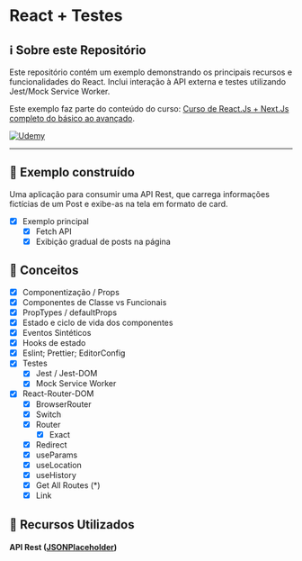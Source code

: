 # React + Testes

## ℹ Sobre este Repositório

Este repositório contém um exemplo demonstrando os principais recursos e funcionalidades do React. Inclui interação à API externa e testes utilizando Jest/Mock Service Worker.

Este exemplo faz parte do conteúdo do curso: [Curso de React.Js + Next.Js completo do básico ao avançado](https://www.udemy.com/course/docker-kubernetes-the-practical-guide/).

<a  href="https://www.udemy.com/course/docker-kubernetes-the-practical-guide/" title="Curso de React.Js + Next.Js completo do básico ao avançado">
<img alt="Udemy" src="https://img.shields.io/badge/Udemy-%23EA5252.svg?&style=flat-square&logo=Udemy&logoColor=white"/>
</a>

---

## 🎡 Exemplo construído

Uma aplicação para consumir uma API Rest, que carrega informações fictícias de um Post e exibe-as na tela em formato de card.

- [x] Exemplo principal
  - [x] Fetch API
  - [x] Exibição gradual de posts na página

## 📃 Conceitos

- [x] Componentização / Props
- [x] Componentes de Classe vs Funcionais
- [x] PropTypes / defaultProps
- [x] Estado e ciclo de vida dos componentes
- [x] Eventos Sintéticos
- [x] Hooks de estado
- [x] Eslint; Prettier; EditorConfig
- [x] Testes
  - [x] Jest / Jest-DOM
  - [x] Mock Service Worker
- [x] React-Router-DOM
  - [x] BrowserRouter
  - [x] Switch
  - [x] Router
    - [x] Exact
  - [x] Redirect
  - [x] useParams
  - [x] useLocation
  - [x] useHistory
  - [x] Get All Routes (\*)
  - [x] Link

## 🧱 Recursos Utilizados

#### **API Rest** ([JSONPlaceholder](https://jsonplaceholder.typicode.com/))
